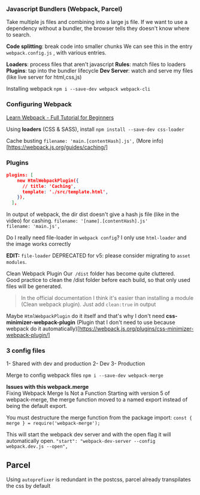 ### Javascript Bundlers (Webpack, Parcel)

Take multiple js files and combining into a large js file.
If we want to use a dependency without a bundler, the browser tells they doesn't know where to search.

**Code splitting**: break code into smaller chunks
We can see this in the entry `webpack.config.js`
, with various entries.

**Loaders**: process files that aren't javascript
**Rules**: match files to loaders
**Plugins**: tap into the bundler lifecycle
**Dev Server**: watch and serve my files (like live server for html,css,js)

Installing webpack
`npm i --save-dev webpack webpack-cli`

### Configuring Webpack

[Learn Webpack - Full Tutorial for Beginners](https://www.youtube.com/watch?v=MpGLUVbqoYQ)

Using **loaders** (CSS & SASS), install `npm install --save-dev css-loader`

Cache busting
`filename: 'main.[contentHash].js',`
(More info)[https://webpack.js.org/guides/caching/]

### Plugins

```json
plugins: [
    new HtmlWebpackPlugin({
      // title: 'Caching',
      template: './src/template.html',
    }),
  ],
```

In output of webpack, the dir dist doesn't give a hash js file (like in the video) for cashing.
`filename: '[name].[contentHash].js'`<br>
`filename: 'main.js',`

Do I really need file-loader in `webpack config`? I only use `html-loader` and the image works correctly

**EDIT:** `file-loader` DEPRECATED for v5: please consider migrating to `asset modules`.

Clean Webpack Plugin
Our` /dist` folder has become quite cluttered. <br>
Good practice to clean the /dist folder before each build, so that only used files will be generated.

> In the official documentation I think it's easier than installing a module (Clean webpack plugin). Just add `clean:true` in output

Maybe `HtmlWebpackPlugin` do it itself and that's why I don't need **css-minimizer-webpack-plugin**
(Plugin that I don't need to use because webpack do it automatically)[https://webpack.js.org/plugins/css-minimizer-webpack-plugin/]

### 3 config files

1- Shared with dev and production
2- Dev
3- Production

Merge to config webpack files `npm i --save-dev webpack-merge`

**Issues with this webpack.merge** <br>
Fixing Webpack Merge Is Not a Function
Starting with version 5 of webpack-merge, the merge function moved to a named export instead of being the default export.

You must destructure the merge function from the package import: `const { merge } = require('webpack-merge');`

This will start the webpack dev server and with the open flag it will automatically open.
`"start": "webpack-dev-server --config webpack.dev.js --open",`

## Parcel

Using `autoprefixer` is redundant in the postcss, parcel already transpilates the css by default
